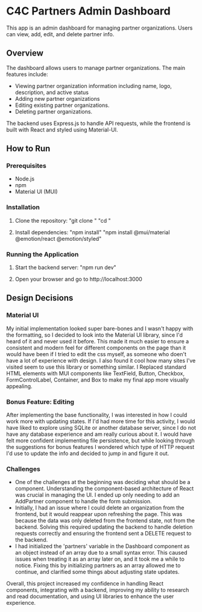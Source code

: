 # C4C Partners Admin Dashboard

This app is an admin dashboard for managing partner organizations. Users can view, add, edit, and delete partner info.

## Overview
The dashboard allows users to manage partner organizations. The main features include:
- Viewing partner organization information including name, logo, description, and active status
- Adding new partner organizations
- Editing existing partner organizations.
- Deleting partner organizations.

The backend uses Express.js to handle API requests, while the frontend is built with React and styled using Material-UI.


## How to Run

### Prerequisites
- Node.js
- npm
- Material UI (MUI)

### Installation
1. Clone the repository:
   "git clone <repository-url>"
   "cd <repository-directory>"

2. Install dependencies:
   "npm install"
   "npm install @mui/material @emotion/react @emotion/styled"

### Running the Application
1. Start the backend server:
   "npm run dev"

3. Open your browser and go to http://localhost:3000


## Design Decisions

### Material UI
My initial implementation looked super bare-bones and I wasn't happy with the formatting, so I decided to look into the Material UI library, since I'd heard of it and never used it before. This made it much easier to ensure a consistent and modern feel for different components on the page than it would have been if I tried to edit the css myself, as someone who doen't have a lot of experience with design. I also found it cool how many sites I've visited seem to use this library or something similar.
I Replaced standard HTML elements with MUI components like TextField, Button, Checkbox, FormControlLabel, Container, and Box to make my final app more visually appealing.

### Bonus Feature: Editing
After implementing the base functionality, I was interested in how I could work more with updating states. If I'd had more time for this activity, I would have liked to explore using SQLite or another database server, since I do not have any database experience and am really curious about it.
I would have felt more confident implementing file persistence, but while looking through the suggestions for bonus features I wondered which type of HTTP request I'd use to update the info and decided to jump in and figure it out.


### Challenges
- One of the challenges at the beginning was deciding what should be a component. Understanding the component-based architecture of React was crucial in managing the UI. I ended up only needing to add an AddPartner component to handle the form submission.
-  Initially, I had an issue where I could delete an organization from the frontend, but it would reappear upon refreshing the page. This was because the data was only deleted from the frontend state, not from the backend. Solving this required updating the backend to handle deletion requests correctly and ensuring the frontend sent a DELETE request to the backend.
-  I had initialized the 'partners' variable in the Dashboard component as an object instead of an array due to a small syntax error. This caused issues when treating it as an array later on, and it took me a while to notice. Fixing this by initializing partners as an array allowed me to continue, and clarified some things about adjusting state updates.



Overall, this project increased my confidence in handling React components, integrating with a backend, improving my ability to research and read documentation, and using UI libraries to enhance the user experience.
